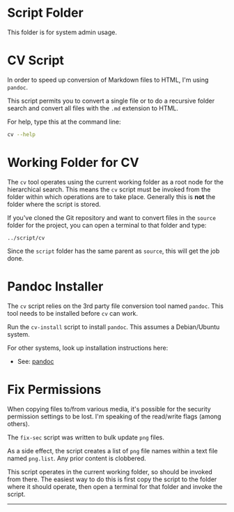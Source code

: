 <link rel="stylesheet" href="./assets/help.css"/>

# Script Folder

This folder is for system admin usage.

# CV Script

In order to speed up conversion of Markdown
files to HTML, I'm using `pandoc`.

This script permits you to convert a single
file or to do a recursive folder search and
convert all files with the `.md` extension
to HTML.

For help, type this at the command line:

```bash
cv --help
```

# Working Folder for CV

The `cv` tool operates using the current working folder as a root node
for the hierarchical search. This means the `cv` script must be invoked
from the folder within which operations are to take place. Generally
this is **not** the folder where the script is stored.

If you've cloned the Git repository and want to convert files in the
`source` folder for the project, you can open a terminal to that
folder and type:

```
../script/cv
```

Since the `script` folder has the same parent as `source`, this will
get the job done.

# Pandoc Installer

The `cv` script relies on the 3rd party file conversion tool named
`pandoc`. This tool needs to be installed before `cv` can work.

Run the `cv-install` script to install `pandoc`. This assumes
a Debian/Ubuntu system.

For other systems, look up installation instructions here:

[pandoc]: <https://pandoc.org/installing.html>

* See: [pandoc][pandoc]

# Fix Permissions

When copying files to/from various media, it's possible for the
security permission settings to be lost. I'm speaking of the read/write
flags (among others).

The `fix-sec` script was written to bulk update `png` files.

As a side effect, the script creates a list of `png` file names
within a text file named `png.list`. Any prior content is
clobbered.

This script operates in the current working folder, so should be
invoked from there. The easiest way to do this is first copy
the script to the folder where it should operate, then open a
terminal for that folder and invoke the script.

---
